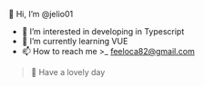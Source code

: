 👋 Hi, I’m @jelio01
- 👀 I’m interested in developing in Typescript
- 🌱 I’m currently learning VUE
- 📫 How to reach me >_ feeloca82@gmail.com

> 💞️ Have a lovely day 
